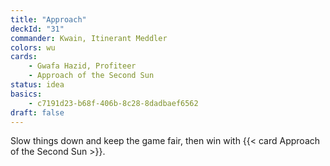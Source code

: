 ```yaml
---
title: "Approach"
deckId: "31"
commander: Kwain, Itinerant Meddler
colors: wu
cards:
    - Gwafa Hazid, Profiteer
    - Approach of the Second Sun
status: idea
basics:
    - c7191d23-b68f-406b-8c28-8dadbaef6562
draft: false
---
```


Slow things down and keep the game fair, then win with {{< card Approach of the Second Sun >}}.
